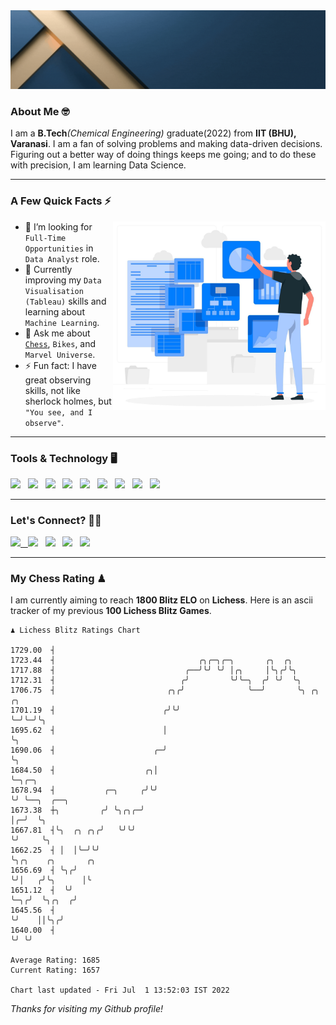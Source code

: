   <img src= "https://github.com/Laxman-Lakhan/Laxman-Lakhan/blob/master/Assets/Header.gif">

### About Me 🤓

I am a **B.Tech**_(Chemical Engineering)_ graduate(2022) from **IIT (BHU), Varanasi**. I am a fan of solving problems and making data-driven decisions. Figuring out a better way of doing things keeps me going; and to do these with precision, I am learning Data Science.

---

### A Few Quick Facts ⚡️
<img align="right" alt="Coding" width="340" src="https://github.com/Laxman-Lakhan/Laxman-Lakhan/blob/master/Assets/Data_Vector.jpg">   

- 🤝 I’m looking for `Full-Time Opportunities` in `Data Analyst` role.
- 📖 Currently improving my `Data Visualisation (Tableau)` skills and learning about `Machine Learning`.
- 💬 Ask me about [`Chess`](https://lichess.org/@/YourKingIsInDanger), `Bikes`, and `Marvel Universe`.
- ⚡️ Fun fact: I have great observing skills, not like sherlock holmes, but `"You see, and I observe"`.

---
### Tools & Technology 🖥

<img src="https://img.shields.io/badge/Python-white?logo=Python&logoColor=ColorName&style=ShieldStyle" /> &nbsp;
<img src="https://img.shields.io/badge/MySQL-white?logo=MySQL&logoColor=ColorName&style=ShieldStyle" /> &nbsp;
<img src="https://img.shields.io/badge/Tableau-white?logo=Tableau&logoColor=ColorName&style=ShieldStyle" /> &nbsp;
<img src="https://img.shields.io/badge/Advance Excel-white?logo=Microsoft+Excel&logoColor=196F3D&style=ShieldStyle" /> &nbsp;
<img src="https://img.shields.io/badge/Google Analytics-white?logo=Google+Analytics&logoColor=ColorName&style=ShieldStyle" /> &nbsp;
<img src="https://img.shields.io/badge/Jupyter-white?logo=Jupyter&logoColor=ColorName&style=ShieldStyle" /> &nbsp;
<img src="https://img.shields.io/badge/pandas-white?logo=Pandas&logoColor=000080&style=ShieldStyle" /> &nbsp;
<img src="https://img.shields.io/badge/numpy-white?logo=Numpy&logoColor=85C1E9&style=ShieldStyle" /> &nbsp;
<img src="https://img.shields.io/badge/scikit learn-white?logo=Scikit+Learn&logoColor=ColorName&style=ShieldStyle" /> &nbsp;



---

### Let's Connect? 🫳🏻

<a href="mailto:laxmansingh.lakhan@gmail.com"> <img src="https://img.icons8.com/fluent/48/000000/gmail.png" width="3.5%"/> &nbsp;
[<img src="https://img.icons8.com/color/48/000000/linkedin.png" width="3.5%"/>](https://www.linkedin.com/in/laxman-lakhan/)  &nbsp;
[<img src="https://img.icons8.com/fluent/48/000000/facebook-new.png" width="3.5%"/>](https://www.facebook.com/s.laxmanlakhan/)  &nbsp;
[<img src="https://img.icons8.com/fluent/48/000000/instagram-new.png" width="3.5%"/>](https://www.instagram.com/laxman.lakhan/)  &nbsp;
[<img src="https://img.icons8.com/color/48/000000/twitter.png" width="3.5%"/>](https://twitter.com/laxman__lakhan)  &nbsp;

 ---
  
### My Chess Rating ♟
  
I am currently aiming to reach **1800 Blitz ELO** on **Lichess**. Here is an ascii tracker of my previous **100 Lichess Blitz Games**.

  ```
  ♟︎ 𝙻𝚒𝚌𝚑𝚎𝚜𝚜 𝙱𝚕𝚒𝚝𝚣 𝚁𝚊𝚝𝚒𝚗𝚐𝚜 𝙲𝚑𝚊𝚛𝚝
  
 1729.00  ┤
 1723.44  ┤                                ╭╮╭─╮╭─╮       ╭╮  ╭╮
 1717.88  ┤                             ╭──╯╰╯ ╰╯ │╭╮     │╰╮╭╯╰╮
 1712.31  ┤                            ╭╯         ╰╯╰─╮  ╭╯ ╰╯  ╰╮
 1706.75  ┤                         ╭╮╭╯              ╰──╯       ╰╮ ╭╮ ╭╮
 1701.19  ┤                        ╭╯╰╯                           ╰─╯╰─╯╰╮
 1695.62  ┤                        │                                     ╰╮
 1690.06  ┤                      ╭─╯                                      ╰╮
 1684.50  ┤                    ╭╮│                                         ╰─╮╭─╮
 1678.94  ┤           ╭─╮     ╭╯╰╯                                           ╰╯ ╰──╮  ╭──╮
 1673.38  ┼╮         ╭╯ ╰╮╭╮╭─╯                                                    │╭─╯  ╰╮
 1667.81  ┤╰╮  ╭╮ ╭╮╭╯   ╰╯╰╯                                                      ╰╯     ╰╮
 1662.25  ┤ │  │╰─╯╰╯                                                                      ╰╮╭╮    ╭╮       ╭╮
 1656.69  ┤ ╰╮╭╯                                                                            ╰╯│   ╭╯╰╮      │╰
 1651.12  ┤  ╰╯                                                                               ╰─╮╭╯  ╰╮╭╮  ╭╯
 1645.56  ┤                                                                                     ╰╯    ││╰╮╭╯
 1640.00  ┤                                                                                           ╰╯ ╰╯ 

Average Rating: 1685
Current Rating: 1657

Chart last updated - Fri Jul  1 13:52:03 IST 2022  
  ```
  
  
*Thanks for visiting my Github profile!*
